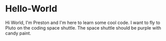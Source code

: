 # Hello-World

Hi World, I'm Preston and I'm here to learn some cool code.
I want to fly to Pluto on the coding space shuttle.
The space shuttle should be purple with candy paint.

